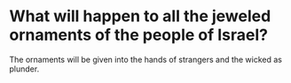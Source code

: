 # What will happen to all the jeweled ornaments of the people of Israel?

The ornaments will be given into the hands of strangers and the wicked as plunder.
